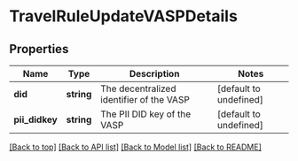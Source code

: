 # TravelRuleUpdateVASPDetails

## Properties

|Name | Type | Description | Notes|
|------------ | ------------- | ------------- | -------------|
|**did** | **string** | The decentralized identifier of the VASP | [default to undefined]|
|**pii_didkey** | **string** | The PII DID key of the VASP | [default to undefined]|




[[Back to top]](#) [[Back to API list]](../../README.md#documentation-for-api-endpoints) [[Back to Model list]](../../README.md#documentation-for-models) [[Back to README]](../../README.md)
